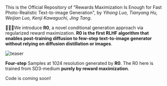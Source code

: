 This is the Official Repository of "Rewards Maximization Is Enough for Fast Photo-Realistic Text-to-image Generation", by *Yihong Luo, Tianyang Hu, Weijian Luo, Kenji Kawaguchi, Jing Tang*. 


🚀🚀🚀We introduce **R0**, a novel conditional generation approach via regularized reward maximization. **R0 is the first RLHF algorithm that enables post-training diffusion to few-step text-to-image generator without relying on diffusion distillation or images**.

![teaser](assets/teaser.jpg)

**Four-step** Samples at 1024 resolution generated by **R0**. The R0 here is trained from SD3-medium **purely by reward maximization**.

Code is coming soon!
